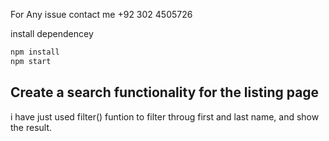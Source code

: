 For Any issue contact me +92 302 4505726

install dependencey

```bash
npm install 
npm start
```

## Create a search functionality for the listing page

i have just used filter() funtion to filter throug  first and last name, and show the result.  
